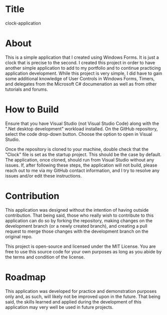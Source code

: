
# Title

clock-application

# About

This is a simple application that I created using Windows Forms. It is just a clock that is precise to the second. I created this project in order to have another simple application to add to my portfolio and to continue practicing application development. While this project is very simple, I did have to gain some additional knowledge of User Controls in Windows Forms, Timers, and delegates from the Microsoft C# documenation as well as from other tutorials and forums. 

# How to Build

Ensure that you have Visual Studio (not Visual Studio Code) along with the ".Net desktop development" workload installed. On the GitHub repository, select the code drop-down button. Choose the option to open in Visual Studio. 

Once the repository is cloned to your machine, double check that the "Clock" file is set as the startup project. This should be the case by default. The application, once cloned, should run from Visual Studio without any issues. If, after following these steps, the application will not build, please reach out to me via my GitHub contact information, and I try to resolve any issues and/or edit these instructions. 

# Contribution

This application was designed without the intention of having outside contribution. That being said, those who really wish to contribute to this application can do so by forking the repository, making changes on the development branch (or a newly created branch), and creating a pull request to merge those changes with the development branch on the original repo. 

This project is open-source and licensed under the MIT License. You are free to use this source code for your own purposes as long as you abide by the terms and condition of the license. 

# Roadmap

This application was developed for practice and demonstration purposes only and, as such, will likely not be improved upon in the future. That being said, the skills learned and applied during the development of this application may very well be used in future projects. 

